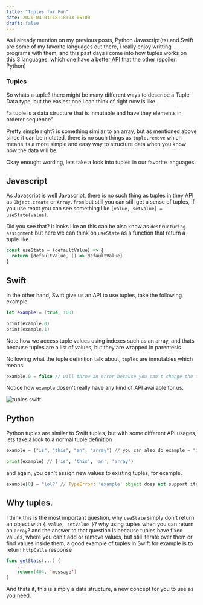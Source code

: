 ```yaml
---
title: "Tuples for Fun"
date: 2020-04-01T18:18:03-05:00
draft: false
---
```


As i already mention on my previous posts, Python Javascript(ts) and Swift are some of my favorite languages out there, i really enjoy writting programs with them, and this past days i come into how tuples works on this 3 languages, which one have a better API that the other (spoiler: Python)

### Tuples

So whats a tuple? there might be many different ways to describe a Tuple Data type, but the easiest one i can think of right now is like.

*a tuple is a data structure that is inmutable and have they elements in orderer sequence"

Pretty simple right? is something similar to an array, but as mentioned above since it can be mutated, there is no such things as `tuple.remove` which means its a more simple and easy way to structure data when you know how the data will be.

Okay enought wording, lets take a look into tuples in our favorite languages.

## Javascript

As Javascript is well Javascript, there is no such thing as tuples in they API as `Object.create` or `Array.from` but still you can still get a sense of tuples, if you use react you can see something like `[value, setValue] = useState(value)`.

Did you see that? it looks like an this can be also know as `destructuring assignment` but here we can think on `useState` as a function that return a tuple like.

```javascript
const useState = (defaultValue) => {
  return [defaultValue, () => defaultValue]
} 
```

## Swift

In the other hand, Swift give us an API to use tuples, take the following example

```swift
let example = (true, 100)

print(example.0)
print(example.1)
```
Note how we access tuple values using indexes such as an array, and thats because tuples are a list of values, but they are wrapped in parentesis

Nollowing what the tuple definition talk about, `tuples` are inmutables which means

```swift
example.0 = false // will throw an error because you can't change the tuple value
```

Notice how `example` dosen't really have any kind of API available for us.

![tuples swift](/tuples.png "Tuple API none")

## Python

Python tuples are similar to Swift tuples, but with some different API usages, lets take a look to a normal tuple definition

```python
example = ("is", "this", "an", "array") // you can also do example = "is", "this", "an", "array"

print(example) // ('is', 'this', 'an', 'array')
```

and again, you can't assign new values to existing tuples, for example.

```python
example[0] = "lol?" // TypeError: 'example' object does not support item assignment
```


## Why tuples.

I think this is the most important question, why `useState` simply don't return an object with `{ value, setValue }`? why using tuples when you can return an `array`? and the answer to that question is because tuples have fixed values, where you can't add or remove values, but still iterate over them or find values inside them, a good example of tuples in Swift for example is to return `httpCalls` response

```swift
func getStats(...) {
    ...
    return(404, 'message')
}
```

And thats it, this is simply a data structure, a new concept for you to use as you need.